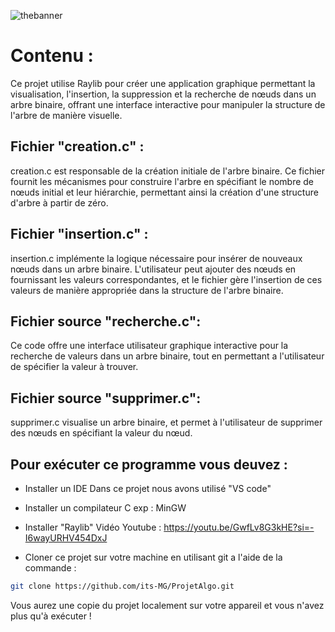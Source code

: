 ![thebanner](https://github.com/its-MG/ProjetAlgo/assets/128987407/ed8c8afc-1c8f-4cf9-a946-33a6d4ca6396)

# Contenu :
Ce projet utilise Raylib pour créer une application graphique permettant la visualisation, l'insertion, la suppression et la recherche de nœuds dans un arbre binaire, offrant une interface interactive pour manipuler la structure de l'arbre de manière visuelle.

## Fichier "creation.c" :
creation.c est responsable de la création initiale de l'arbre binaire. Ce fichier fournit les mécanismes pour construire l'arbre en spécifiant le nombre de nœuds initial et leur hiérarchie, permettant ainsi la création d'une structure d'arbre à partir de zéro.

## Fichier "insertion.c" :
insertion.c implémente la logique nécessaire pour insérer de nouveaux nœuds dans un arbre binaire. L'utilisateur peut ajouter des nœuds en fournissant les valeurs correspondantes, et le fichier gère l'insertion de ces valeurs de manière appropriée dans la structure de l'arbre binaire.

## Fichier source "recherche.c":
Ce code offre une interface utilisateur graphique interactive pour la recherche de valeurs dans un arbre binaire, tout en permettant a l'utilisateur de spécifier la valeur à trouver.

## Fichier source "supprimer.c":
supprimer.c visualise un arbre binaire, et permet à l'utilisateur de supprimer des nœuds en spécifiant la valeur du nœud.


## Pour exécuter ce programme vous deuvez :

- Installer un IDE
Dans ce projet nous avons utilisé "VS code"
- Installer un compilateur C 
exp : MinGW
- Installer "Raylib"
 Vidéo Youtube : https://youtu.be/GwfLv8G3kHE?si=-I6wayURHV454DxJ

- Cloner ce projet sur votre machine en utilisant git a l'aide de la commande :

```bash
git clone https://github.com/its-MG/ProjetAlgo.git
```
Vous aurez une copie du projet localement sur votre appareil
et vous n'avez plus qu'à exécuter !
